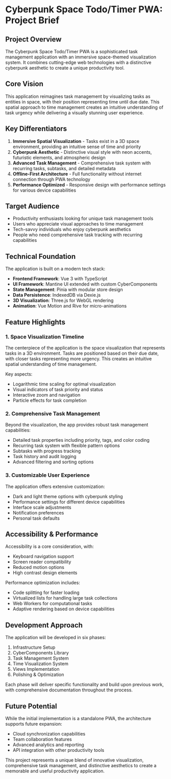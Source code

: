 # Cyberpunk Space Todo/Timer PWA: Project Brief

## Project Overview

The Cyberpunk Space Todo/Timer PWA is a sophisticated task management application with an immersive space-themed visualization system. It combines cutting-edge web technologies with a distinctive cyberpunk aesthetic to create a unique productivity tool.

## Core Vision

This application reimagines task management by visualizing tasks as entities in space, with their position representing time until due date. This spatial approach to time management creates an intuitive understanding of task urgency while delivering a visually stunning user experience.

## Key Differentiators

1. **Immersive Spatial Visualization** - Tasks exist in a 3D space environment, providing an intuitive sense of time and priority
2. **Cyberpunk Aesthetic** - Distinctive visual style with neon accents, futuristic elements, and atmospheric design
3. **Advanced Task Management** - Comprehensive task system with recurring tasks, subtasks, and detailed metadata
4. **Offline-First Architecture** - Full functionality without internet connection through PWA technology
5. **Performance Optimized** - Responsive design with performance settings for various device capabilities

## Target Audience

- Productivity enthusiasts looking for unique task management tools
- Users who appreciate visual approaches to time management
- Tech-savvy individuals who enjoy cyberpunk aesthetics
- People who need comprehensive task tracking with recurring capabilities

## Technical Foundation

The application is built on a modern tech stack:

- **Frontend Framework**: Vue 3 with TypeScript
- **UI Framework**: Mantine UI extended with custom CyberComponents
- **State Management**: Pinia with modular store design
- **Data Persistence**: IndexedDB via Dexie.js
- **3D Visualization**: Three.js for WebGL rendering
- **Animation**: Vue Motion and Rive for micro-animations

## Feature Highlights

### 1. Space Visualization Timeline

The centerpiece of the application is the space visualization that represents tasks in a 3D environment. Tasks are positioned based on their due date, with closer tasks representing more urgency. This creates an intuitive spatial understanding of time management.

Key aspects:
- Logarithmic time scaling for optimal visualization
- Visual indicators of task priority and status
- Interactive zoom and navigation
- Particle effects for task completion

### 2. Comprehensive Task Management

Beyond the visualization, the app provides robust task management capabilities:

- Detailed task properties including priority, tags, and color coding
- Recurring task system with flexible pattern options
- Subtasks with progress tracking
- Task history and audit logging
- Advanced filtering and sorting options

### 3. Customizable User Experience

The application offers extensive customization:

- Dark and light theme options with cyberpunk styling
- Performance settings for different device capabilities
- Interface scale adjustments
- Notification preferences
- Personal task defaults

## Accessibility & Performance

Accessibility is a core consideration, with:
- Keyboard navigation support
- Screen reader compatibility
- Reduced motion options
- High contrast design elements

Performance optimization includes:
- Code splitting for faster loading
- Virtualized lists for handling large task collections
- Web Workers for computational tasks
- Adaptive rendering based on device capabilities

## Development Approach

The application will be developed in six phases:
1. Infrastructure Setup
2. CyberComponents Library
3. Task Management System
4. Time Visualization System
5. Views Implementation
6. Polishing & Optimization

Each phase will deliver specific functionality and build upon previous work, with comprehensive documentation throughout the process.

## Future Potential

While the initial implementation is a standalone PWA, the architecture supports future expansion:

- Cloud synchronization capabilities
- Team collaboration features
- Advanced analytics and reporting
- API integration with other productivity tools

This project represents a unique blend of innovative visualization, comprehensive task management, and distinctive aesthetics to create a memorable and useful productivity application.
